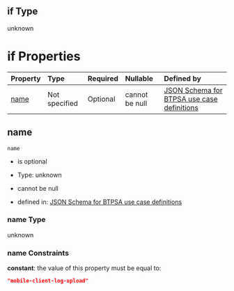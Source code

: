 ## if Type

unknown

# if Properties

| Property      | Type          | Required | Nullable       | Defined by                                                                                                                                                                                                        |
| :------------ | :------------ | :------- | :------------- | :---------------------------------------------------------------------------------------------------------------------------------------------------------------------------------------------------------------- |
| [name](#name) | Not specified | Optional | cannot be null | [JSON Schema for BTPSA use case definitions](btpsa-usecase-properties-services-items-allof-1-then-allof-69-if-properties-name.md "undefined#/properties/services/items/allOf/1/then/allOf/69/if/properties/name") |

## name



`name`

*   is optional

*   Type: unknown

*   cannot be null

*   defined in: [JSON Schema for BTPSA use case definitions](btpsa-usecase-properties-services-items-allof-1-then-allof-69-if-properties-name.md "undefined#/properties/services/items/allOf/1/then/allOf/69/if/properties/name")

### name Type

unknown

### name Constraints

**constant**: the value of this property must be equal to:

```json
"mobile-client-log-upload"
```
